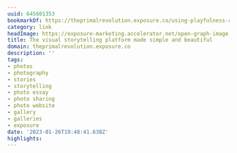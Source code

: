 ```yaml
---
uuid: 645601353
bookmarkOf: https://theprimalrevolution.exposure.co/using-playfulness-as-an-intuitive-compass
category: link
headImage: https://exposure-marketing.accelerator.net/open-graph-image.png
title: The visual storytelling platform made simple and beautiful
domain: theprimalrevolution.exposure.co
description: ''
tags:
- photos
- photography
- stories
- storytelling
- photo essay
- photo sharing
- photo website
- gallery
- galleries
- exposure
date: '2023-01-26T19:48:41.638Z'
highlights:
---
```



